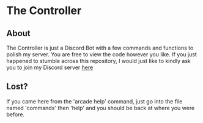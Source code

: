 # The Controller
## About

The Controller is just a Discord Bot with a few commands and functions to polish my server. You are free to view the code however you like. If you just happened to stumble across this repository, I would just like to kindly ask you to join my Discord server [here](https://discord.gg/c8n6mRT)
## Lost?
If you came here from the 'arcade help' command, just go into the file named 'commands' then 'help' and you should be back at where you were before.
